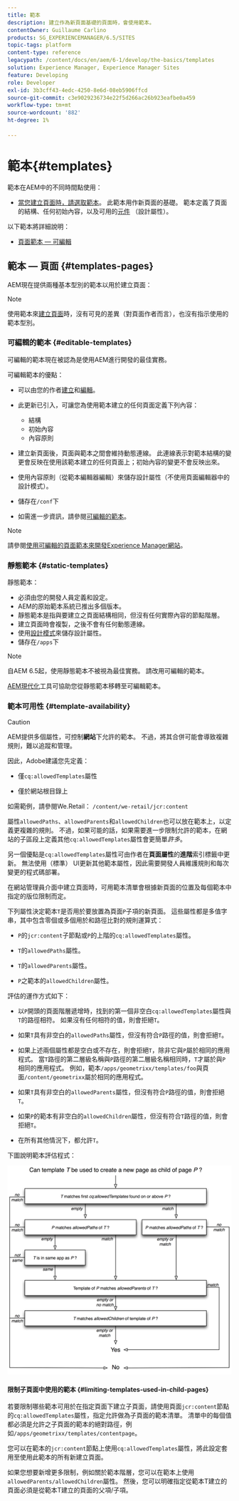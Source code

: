 ```yaml
---
title: 範本
description: 建立作為新頁面基礎的頁面時，會使用範本。
contentOwner: Guillaume Carlino
products: SG_EXPERIENCEMANAGER/6.5/SITES
topic-tags: platform
content-type: reference
legacypath: /content/docs/en/aem/6-1/develop/the-basics/templates
solution: Experience Manager, Experience Manager Sites
feature: Developing
role: Developer
exl-id: 3b3cff43-4edc-4250-8e6d-08eb5906ffcd
source-git-commit: c3e9029236734e22f5d266ac26b923eafbe0a459
workflow-type: tm+mt
source-wordcount: '882'
ht-degree: 1%

---
```


# 範本{#templates}

範本在AEM中的不同時間點使用：

* [當您建立頁面時，請選取範本](#templates-pages)。 此範本用作新頁面的基礎。 範本定義了頁面的結構、任何初始內容，以及可用的[元件](/help/sites-authoring/default-components.md) （設計屬性）。

以下範本將詳細說明：

* [頁面範本 — 可編輯](/help/sites-developing/page-templates-editable.md)

## 範本 — 頁面 {#templates-pages}

AEM現在提供兩種基本型別的範本以用於建立頁面：

>[!NOTE]
>
>使用範本來[建立頁面](/help/sites-authoring/managing-pages.md#creating-a-new-page)時，沒有可見的差異（對頁面作者而言），也沒有指示使用的範本型別。

### 可編輯的範本 {#editable-templates}

可編輯的範本現在被認為是使用AEM進行開發的最佳實務。

可編輯範本的優點：

* 可以由您的作者[建立](/help/sites-authoring/templates.md#creating-a-new-template-template-author)和[編輯](/help/sites-authoring/templates.md#editing-a-template-structure-template-author)。

* 此更新已引入，可讓您為使用範本建立的任何頁面定義下列內容：

   * 結構
   * 初始內容
   * 內容原則

* 建立新頁面後，頁面與範本之間會維持動態連線。 此連線表示對範本結構的變更會反映在使用該範本建立的任何頁面上；初始內容的變更不會反映出來。
* 使用內容原則（從範本編輯器編輯）來儲存設計屬性（不使用頁面編輯器中的設計模式）。
* 儲存在`/conf`下
* 如需進一步資訊，請參閱[可編輯的範本](/help/sites-developing/page-templates-editable.md)。

>[!NOTE]
>
>請參閱[使用可編輯的頁面範本來開發Experience Manager網站](https://experienceleague.adobe.com/docs/experience-manager-learn/sites/page-authoring/template-editor-feature-video-use.html?lang=zh-Hant)。

### 靜態範本 {#static-templates}

靜態範本：

* 必須由您的開發人員定義和設定。
* AEM的原始範本系統已推出多個版本。
* 靜態範本是指與要建立之頁面結構相同，但沒有任何實際內容的節點階層。
* 建立頁面時會複製，之後不會有任何動態連線。
* 使用[設計模式](/help/sites-authoring/default-components-designmode.md)來儲存設計屬性。
* 儲存在`/apps`下

>[!NOTE]
>
>自AEM 6.5起，使用靜態範本不被視為最佳實務。 請改用可編輯的範本。
>
>[AEM現代化](modernization-tools.md)工具可協助您從靜態範本移轉至可編輯範本。

### 範本可用性 {#template-availability}

>[!CAUTION]
>
>AEM提供多個屬性，可控制&#x200B;**網站**&#x200B;下允許的範本。 不過，將其合併可能會導致複雜規則，難以追蹤和管理。
>
>因此，Adobe建議您先定義：
>
>* 僅`cq:allowedTemplates`屬性
>
>* 僅於網站根目錄上
>
>如需範例，請參閱We.Retail： `/content/we-retail/jcr:content`
>
>屬性`allowedPaths`、`allowedParents`和`allowedChildren`也可以放在範本上，以定義更複雜的規則。 不過，如果可能的話，如果需要進一步限制允許的範本，在網站的子區段上定義其他`cq:allowedTemplates`屬性會更簡單&#x200B;*許多*。
>
>另一個優點是`cq:allowedTemplates`屬性可由作者在&#x200B;**頁面屬性**&#x200B;的&#x200B;**進階**&#x200B;索引標籤中更新。 無法使用（標準） UI更新其他範本屬性，因此需要開發人員維護規則和每次變更的程式碼部署。

在網站管理員介面中建立頁面時，可用範本清單會根據新頁面的位置及每個範本中指定的版位限制而定。

下列屬性決定範本`T`是否用於要放置為頁面`P`子項的新頁面。 這些屬性都是多值字串，其中包含零個或多個用於和路徑比對的規則運算式：

* `P`的`jcr:content`子節點或`P`的上階的`cq:allowedTemplates`屬性。

* `T`的`allowedPaths`屬性。

* `T`的`allowedParents`屬性。

* `P`之範本的`allowedChildren`屬性。

評估的運作方式如下：

* 以`P`開頭的頁面階層遞增時，找到的第一個非空白`cq:allowedTemplates`屬性與`T`的路徑相符。 如果沒有任何相符的值，則會拒絕`T`。

* 如果`T`具有非空白的`allowedPaths`屬性，但沒有符合`P`路徑的值，則會拒絕`T`。

* 如果上述兩個屬性都是空白或不存在，則會拒絕`T`，除非它與`P`屬於相同的應用程式。 當`T`路徑的第二層級名稱與`P`路徑的第二層級名稱相同時，`T`才屬於與`P`相同的應用程式。 例如，範本`/apps/geometrixx/templates/foo`與頁面`/content/geometrixx`屬於相同的應用程式。

* 如果`T`具有非空白的`allowedParents`屬性，但沒有符合`P`路徑的值，則會拒絕`T`。

* 如果`P`的範本有非空白的`allowedChildren`屬性，但沒有符合`T`路徑的值，則會拒絕`T`。

* 在所有其他情況下，都允許`T`。

下圖說明範本評估程式：

![chlimage_1-176](assets/chlimage_1-176.png)

#### 限制子頁面中使用的範本 {#limiting-templates-used-in-child-pages}

若要限制哪些範本可用於在指定頁面下建立子頁面，請使用頁面`jcr:content`節點的`cq:allowedTemplates`屬性，指定允許做為子頁面的範本清單。 清單中的每個值都必須是允許之子頁面的範本的絕對路徑，例如`/apps/geometrixx/templates/contentpage`。

您可以在範本的`jcr:content`節點上使用`cq:allowedTemplates`屬性，將此設定套用至使用此範本的所有新建立頁面。

如果您想要新增更多限制，例如關於範本階層，您可以在範本上使用`allowedParents/allowedChildren`屬性。 然後，您可以明確指定從範本T建立的頁面必須是從範本T建立的頁面的父項/子項。
